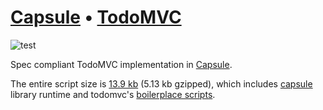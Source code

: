 # [Capsule][] • [TodoMVC](http://todomvc.com)

![test](https://github.com/capsidjs/capsule-todomvc/workflows/test/badge.svg)

Spec compliant TodoMVC implementation in [Capsule][].

The entire script size is [13.9 kb](https://github.com/capsidjs/capsule-todomvc/blob/main/docs/src.e50e25ec.js) (5.13 kb gzipped), which includes [capsule] library runtime and todomvc's [boilerplace scripts](https://github.com/tastejs/todomvc-common/blob/master/base.js).

[Capsule]: https://github.com/capsidjs/capsule
